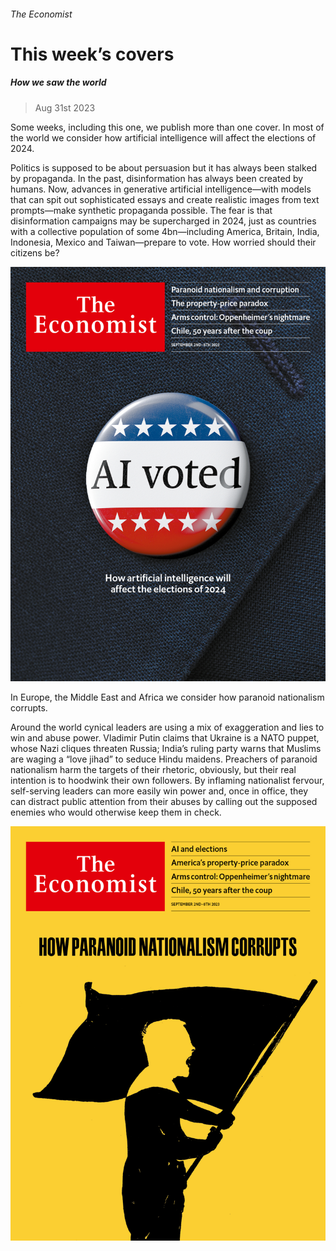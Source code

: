 ###### The Economist

# This week’s covers 

##### How we saw the world 

> Aug 31st 2023 

Some weeks, including this one, we publish more than one cover. In most of the world we consider how artificial intelligence will affect the elections of 2024. 


Politics is supposed to be about persuasion but it has always been stalked by propaganda. In the past, disinformation has always been created by humans. Now, advances in generative artificial intelligence—with models that can spit out sophisticated essays and create realistic images from text prompts—make synthetic propaganda possible. The fear is that disinformation campaigns may be supercharged in 2024, just as countries with a collective population of some 4bn—including America, Britain, India, Indonesia, Mexico and Taiwan—prepare to vote. How worried should their citizens be? 

![image](images/20230902_DE_US.jpg) 


 

 


In Europe, the Middle East and Africa we consider how paranoid nationalism corrupts. 


Around the world cynical leaders are using a mix of exaggeration and lies to win and abuse power. Vladimir Putin claims that Ukraine is a NATO puppet, whose Nazi cliques threaten Russia; India’s ruling party warns that Muslims are waging a “love jihad” to seduce Hindu maidens. Preachers of paranoid nationalism harm the targets of their rhetoric, obviously, but their real intention is to hoodwink their own followers. By inflaming nationalist fervour, self-serving leaders can more easily win power and, once in office, they can distract public attention from their abuses by calling out the supposed enemies who would otherwise keep them in check. 

![image](images/20230902_DE_EU.jpg) 


 






